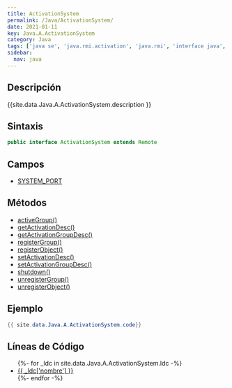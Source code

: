 ```yaml
---
title: ActivationSystem
permalink: /Java/ActivationSystem/
date: 2021-01-11
key: Java.A.ActivationSystem
category: Java
tags: ['java se', 'java.rmi.activation', 'java.rmi', 'interface java', 'Java 1.2']
sidebar: 
  nav: java
---
```


## Descripción
{{site.data.Java.A.ActivationSystem.description }}

## Sintaxis
~~~java
public interface ActivationSystem extends Remote
~~~

## Campos
* [SYSTEM_PORT](/Java/ActivationSystem/SYSTEM_PORT)

## Métodos
* [activeGroup()](/Java/ActivationSystem/activeGroup)
* [getActivationDesc()](/Java/ActivationSystem/getActivationDesc)
* [getActivationGroupDesc()](/Java/ActivationSystem/getActivationGroupDesc)
* [registerGroup()](/Java/ActivationSystem/registerGroup)
* [registerObject()](/Java/ActivationSystem/registerObject)
* [setActivationDesc()](/Java/ActivationSystem/setActivationDesc)
* [setActivationGroupDesc()](/Java/ActivationSystem/setActivationGroupDesc)
* [shutdown()](/Java/ActivationSystem/shutdown)
* [unregisterGroup()](/Java/ActivationSystem/unregisterGroup)
* [unregisterObject()](/Java/ActivationSystem/unregisterObject)

## Ejemplo
~~~java
{{ site.data.Java.A.ActivationSystem.code}}
~~~

## Líneas de Código
<ul>
{%- for _ldc in site.data.Java.A.ActivationSystem.ldc -%}
   <li>
       <a href="{{_ldc['url'] }}">{{ _ldc['nombre'] }}</a>
   </li>
{%- endfor -%}
</ul>
